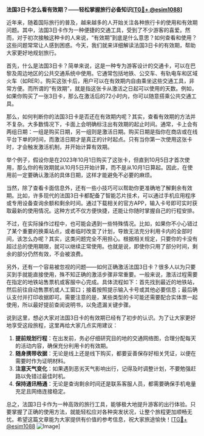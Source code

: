**法国3日卡怎么看有效期？——轻松掌握旅行必备知识[[TG💪+ @esim1088](https://t.me/s/esim1088)]**

近年来，随着国际旅行的普及，越来越多的人开始关注各种旅行卡的使用和有效期问题。其中，法国3日卡作为一种便捷的交通工具，受到了不少游客的喜爱。然而，对于初次接触这种卡的人来说，“有效期”到底是什么意思？如何查看和使用？这些问题常常让人感到困惑。今天，我们就来详细解读法国3日卡的有效期，帮助大家更好地规划旅行。

首先，什么是法国3日卡？简单来说，这是一种专为游客设计的交通卡，可以在巴黎及周边地区的公共交通系统中使用。它通常包括地铁、公交车、有轨电车和区域火车（如RER）。购买这张卡后，用户可以在有效期内自由乘坐这些交通工具，非常方便。而所谓的“有效期”，就是指这张卡从激活之日起可以使用的天数。例如，如果你购买了一张3日卡，那么在激活后的72小时内，你可以随意搭乘公共交通工具。

那么，如何判断你的法国3日卡是否还在有效期内呢？其实，查看有效期的方法并不复杂。大多数情况下，卡面上会明确标注出有效期的起止时间。通常，卡上会有两组日期：一组是购买日期，另一组则是激活日期。购买日期是指你在商店或在线平台下单的时间，而激活日期才是真正的计时起点。只有当你第一次使用这张卡时，才会触发激活机制，并开始计算有效期。

举个例子，假设你是在2023年10月1日购买了这张卡，但直到10月5日才首次使用，那么你的有效期就从10月5日开始计算，而不是从10月1日算起。因此，在使用前一定要确认激活的具体日期，这样才能避免不必要的麻烦。

当然，除了查看卡面信息外，还有一些小技巧可以帮助你更准确地了解剩余有效期。比如，许多现代的法国3日卡都配备了智能芯片技术，可以通过手机应用程序或专用设备查询余额和剩余时间。通过下载相关的官方APP，输入卡号即可实时获取最新的使用情况。这种方式不仅方便快捷，还能让你随时掌握自己的行程安排。

不过，在实际操作过程中，也可能会遇到一些特殊情况。比如，如果你不小心错过了某个重要的换乘站点，或者临时改变了计划，导致无法充分利用卡内的全部时间，该怎么办呢？其实，这类问题完全不用担心。根据相关规定，只要你的卡没有超过总的使用期限，就可以继续正常使用。也就是说，即使你只用了部分时间，剩余的部分仍然有效，不会被浪费。

另外，还有一个容易被忽视的问题——如何正确激活法国3日卡？很多人以为只要买到手就能直接使用，殊不知正确的激活步骤非常重要。一般来说，激活过程需要在指定的地铁站售票机或客服中心完成。具体流程如下：首先找到最近的地铁站，然后前往自动售票机或人工窗口；接着按照提示输入卡号或其他必要信息；最后确认支付并打印收据即可。需要注意的是，某些类型的卡可能还需要配合实体票一起使用，所以最好提前查阅说明书，以免遗漏关键步骤。

说到这里，想必大家对法国3日卡的有效期已经有了初步的认识。为了让大家更好地享受这段旅程，这里再给大家几点实用建议：

1. **提前规划行程**：在出发前，务必仔细研究目的地的交通网络图，合理分配每天的活动内容，确保充分利用卡的有效期。
2. **随身携带收据**：无论是线上还是线下购买，都要妥善保存好相关凭证，以便在需要时作为证明材料。
3. **注意天气变化**：如果遇到恶劣天气影响出行，记得及时调整计划，不要勉强赶路以免错过最佳时机。
4. **保持通讯畅通**：无论是查询剩余时间还是联系客服人员，都需要确保手机电量充足且网络连接稳定。

总之，法国3日卡作为一种高效的旅行工具，能够极大地提升游客的出行体验。只要掌握了正确的使用方法，就能轻松应对各种突发状况，让整个旅程更加顺畅无忧。希望这篇文章能为大家提供有价值的参考信息，祝大家旅途愉快！[[TG💪+ @esim1088](https://t.me/s/esim1088) ![Image](https://i.postimg.cc/4NQfJmqS/Snipaste-2025-05-13-00-14-12.png)]